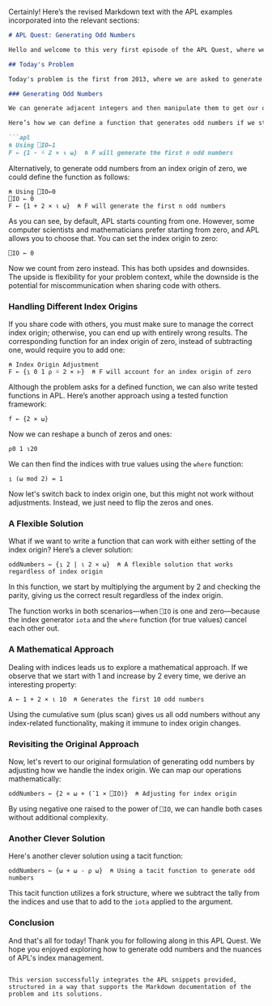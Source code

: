 Certainly! Here’s the revised Markdown text with the APL examples incorporated into the relevant sections:

```markdown
# APL Quest: Generating Odd Numbers

Hello and welcome to this very first episode of the APL Quest, where we explore one problem each week from past APL problem-solving competitions. For more details, take a look at the APL Wiki. 

## Today's Problem

Today's problem is the first from 2013, where we are asked to generate odd numbers. Let's dive in by generating some numbers. For instance, if we want to generate the first 10 odd numbers, we start with the following concept:

### Generating Odd Numbers

We can generate adjacent integers and then manipulate them to get our odd numbers. If we multiply by two, we generate every other number, and we can then offset it by one. For instance, we can take a one and subtract it—swapping the arguments in the minus function.

Here’s how we can define a function that generates odd numbers if we start counting from one:

```apl
⍝ Using ⎕IO←1
F ← {1 - ⍨ 2 × ⍳ ⍵}  ⍝ F will generate the first n odd numbers
```

Alternatively, to generate odd numbers from an index origin of zero, we could define the function as follows:

```apl
⍝ Using ⎕IO←0
⎕IO ← 0
F ← {1 + 2 × ⍳ ⍵}  ⍝ F will generate the first n odd numbers
```

As you can see, by default, APL starts counting from one. However, some computer scientists and mathematicians prefer starting from zero, and APL allows you to choose that. You can set the index origin to zero:

```apl
⎕IO ← 0
```

Now we count from zero instead. This has both upsides and downsides. The upside is flexibility for your problem context, while the downside is the potential for miscommunication when sharing code with others.

### Handling Different Index Origins

If you share code with others, you must make sure to manage the correct index origin; otherwise, you can end up with entirely wrong results. The corresponding function for an index origin of zero, instead of subtracting one, would require you to add one:

```apl
⍝ Index Origin Adjustment
F ← {⍸ 0 1 ⍴ ⍨ 2 × ⊢}  ⍝ F will account for an index origin of zero
```

Although the problem asks for a defined function, we can also write tested functions in APL. Here’s another approach using a tested function framework:

```apl
f ← {2 × ⍵} 
```

Now we can reshape a bunch of zeros and ones:

```apl
⍴0 1 ⍳20
```

We can then find the indices with true values using the `where` function:

```apl
⍸ (⍵ mod 2) = 1
```

Now let's switch back to index origin one, but this might not work without adjustments. Instead, we just need to flip the zeros and ones.

### A Flexible Solution

What if we want to write a function that can work with either setting of the index origin? Here’s a clever solution:

```apl
oddNumbers ← {⍸ 2 | ⍳ 2 × ⍵}  ⍝ A flexible solution that works regardless of index origin
```

In this function, we start by multiplying the argument by 2 and checking the parity, giving us the correct result regardless of the index origin.

The function works in both scenarios—when `⎕IO` is one and zero—because the index generator `iota` and the `where` function (for true values) cancel each other out.

### A Mathematical Approach

Dealing with indices leads us to explore a mathematical approach. If we observe that we start with 1 and increase by 2 every time, we derive an interesting property:

```apl
A ← 1 + 2 × ⍳ 10  ⍝ Generates the first 10 odd numbers
```

Using the cumulative sum (plus scan) gives us all odd numbers without any index-related functionality, making it immune to index origin changes.

### Revisiting the Original Approach

Now, let's revert to our original formulation of generating odd numbers by adjusting how we handle the index origin. We can map our operations mathematically:

```apl
oddNumbers ← {2 × ⍵ + (¯1 × ⎕IO)}  ⍝ Adjusting for index origin
```

By using negative one raised to the power of `⎕IO`, we can handle both cases without additional complexity.

### Another Clever Solution

Here's another clever solution using a tacit function:

```apl
oddNumbers ← {⍵ + ⍵ - ⍴ ⍵}  ⍝ Using a tacit function to generate odd numbers
```

This tacit function utilizes a fork structure, where we subtract the tally from the indices and use that to add to the `iota` applied to the argument.

### Conclusion

And that's all for today! Thank you for following along in this APL Quest. We hope you enjoyed exploring how to generate odd numbers and the nuances of APL's index management.
```

This version successfully integrates the APL snippets provided, structured in a way that supports the Markdown documentation of the problem and its solutions.